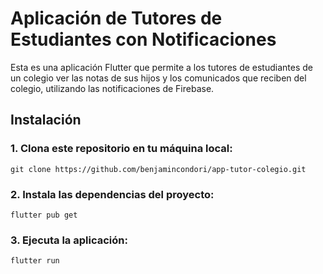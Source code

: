 # Aplicación de Tutores de Estudiantes con Notificaciones

Esta es una aplicación Flutter que permite a los tutores de estudiantes de un colegio ver las notas de sus hijos y los comunicados que reciben del colegio, utilizando las notificaciones de Firebase.

## Instalación

### 1. Clona este repositorio en tu máquina local:
~~~~
git clone https://github.com/benjamincondori/app-tutor-colegio.git
~~~~

### 2. Instala las dependencias del proyecto:
~~~~
flutter pub get
~~~~

### 3. Ejecuta la aplicación:
~~~~
flutter run
~~~~
